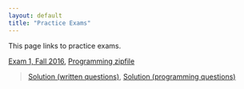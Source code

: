 ```yaml
---
layout: default
title: "Practice Exams"
---
```


This page links to practice exams.

[Exam 1, Fall 2016](cs201-fall2016-exam01.pdf), [Programming zipfile](CS201_Exam01_Fall2016_Gradle.zip)

> [Solution (written questions)](cs201-fall2016-exam01-solution.pdf), [Solution (programming questions)](CS201_Exam01_Fall2016_Solution_Gradle.zip)

<!--
[Exam 2, Fall 2016](cs201-fall2016-exam02.pdf), [Programming zipfile](CS201_Exam02_Gradle.zip)

> [Solution (written questions)](cs201-fall2016-exam02-solution.pdf), [Solution (programming questions)](CS201_Exam02_Solution_Gradle.zip)


[Exam 3, Fall 2016](cs201-fall2016-exam03.pdf), [Programming zipfile](CS201_Exam03_Gradle.zip) 

> [Solution (written questions)](cs201-fall2016-exam03-solution.pdf), [Solution (programming questions)](CS201_Exam03_Solution_Gradle.zip)
-->

